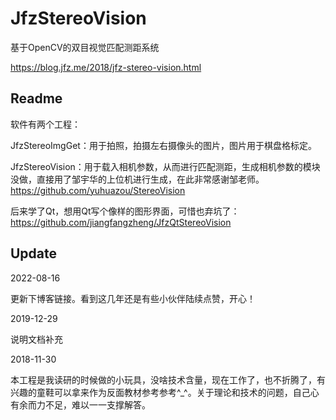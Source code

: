 # JfzStereoVision
基于OpenCV的双目视觉匹配测距系统

https://blog.jfz.me/2018/jfz-stereo-vision.html

## Readme

软件有两个工程：

JfzStereoImgGet：用于拍照，拍摄左右摄像头的图片，图片用于棋盘格标定。

JfzStereoVision：用于载入相机参数，从而进行匹配测距，生成相机参数的模块没做，直接用了邹宇华的上位机进行生成，在此非常感谢邹老师。https://github.com/yuhuazou/StereoVision

后来学了Qt，想用Qt写个像样的图形界面，可惜也弃坑了：https://github.com/jiangfangzheng/JfzQtStereoVision

## Update

2022-08-16

更新下博客链接。看到这几年还是有些小伙伴陆续点赞，开心！

2019-12-29

说明文档补充

2018-11-30

本工程是我读研的时候做的小玩具，没啥技术含量，现在工作了，也不折腾了，有兴趣的童鞋可以拿来作为反面教材参考参考^_^。关于理论和技术的问题，自己心有余而力不足，难以一一支撑解答。
